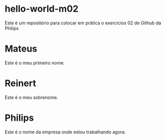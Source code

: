 # hello-world-m02
Este é um repositório para colocar em prática o exercícios 02 de Github da Philips

# Mateus
Este é o meu primeiro nome.

# Reinert
Este é o meu sobrenome.

# Philips
Este é o nome da empresa onde estou trabalhando agora.